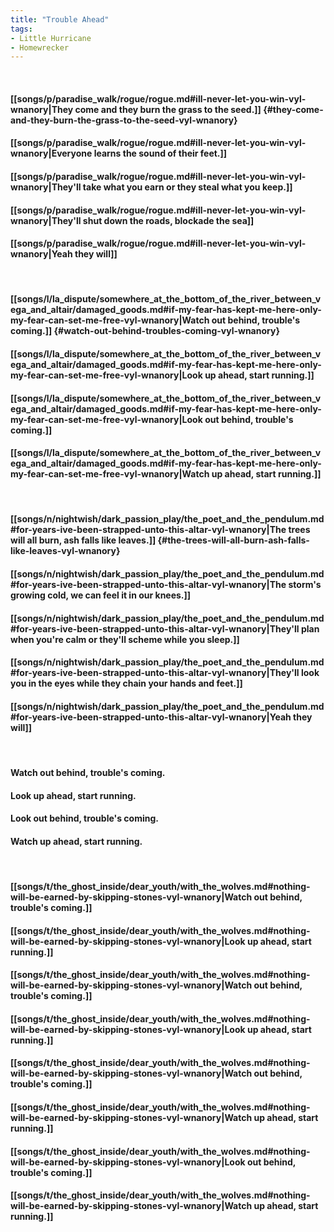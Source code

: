 ```yaml
---
title: "Trouble Ahead"
tags:
- Little Hurricane
- Homewrecker
---
```

&nbsp;
#### [[songs/p/paradise_walk/rogue/rogue.md#ill-never-let-you-win-vyl-wnanory|They come and they burn the grass to the seed.]] {#they-come-and-they-burn-the-grass-to-the-seed-vyl-wnanory}
#### [[songs/p/paradise_walk/rogue/rogue.md#ill-never-let-you-win-vyl-wnanory|Everyone learns the sound of their feet.]]
#### [[songs/p/paradise_walk/rogue/rogue.md#ill-never-let-you-win-vyl-wnanory|They'll take what you earn or they steal what you keep.]]
#### [[songs/p/paradise_walk/rogue/rogue.md#ill-never-let-you-win-vyl-wnanory|They'll shut down the roads, blockade the sea]]
#### [[songs/p/paradise_walk/rogue/rogue.md#ill-never-let-you-win-vyl-wnanory|Yeah they will]]
&nbsp;
#### [[songs/l/la_dispute/somewhere_at_the_bottom_of_the_river_between_vega_and_altair/damaged_goods.md#if-my-fear-has-kept-me-here-only-my-fear-can-set-me-free-vyl-wnanory|Watch out behind, trouble's coming.]] {#watch-out-behind-troubles-coming-vyl-wnanory}
#### [[songs/l/la_dispute/somewhere_at_the_bottom_of_the_river_between_vega_and_altair/damaged_goods.md#if-my-fear-has-kept-me-here-only-my-fear-can-set-me-free-vyl-wnanory|Look up ahead, start running.]]
#### [[songs/l/la_dispute/somewhere_at_the_bottom_of_the_river_between_vega_and_altair/damaged_goods.md#if-my-fear-has-kept-me-here-only-my-fear-can-set-me-free-vyl-wnanory|Look out behind, trouble's coming.]]
#### [[songs/l/la_dispute/somewhere_at_the_bottom_of_the_river_between_vega_and_altair/damaged_goods.md#if-my-fear-has-kept-me-here-only-my-fear-can-set-me-free-vyl-wnanory|Watch up ahead, start running.]]
&nbsp;
#### [[songs/n/nightwish/dark_passion_play/the_poet_and_the_pendulum.md#for-years-ive-been-strapped-unto-this-altar-vyl-wnanory|The trees will all burn, ash falls like leaves.]] {#the-trees-will-all-burn-ash-falls-like-leaves-vyl-wnanory}
#### [[songs/n/nightwish/dark_passion_play/the_poet_and_the_pendulum.md#for-years-ive-been-strapped-unto-this-altar-vyl-wnanory|The storm's growing cold, we can feel it in our knees.]]
#### [[songs/n/nightwish/dark_passion_play/the_poet_and_the_pendulum.md#for-years-ive-been-strapped-unto-this-altar-vyl-wnanory|They'll plan when you're calm or they'll scheme while you sleep.]]
#### [[songs/n/nightwish/dark_passion_play/the_poet_and_the_pendulum.md#for-years-ive-been-strapped-unto-this-altar-vyl-wnanory|They'll look you in the eyes while they chain your hands and feet.]]
#### [[songs/n/nightwish/dark_passion_play/the_poet_and_the_pendulum.md#for-years-ive-been-strapped-unto-this-altar-vyl-wnanory|Yeah they will]]
&nbsp;
#### Watch out behind, trouble's coming.
#### Look up ahead, start running.
#### Look out behind, trouble's coming.
#### Watch up ahead, start running.
&nbsp;
#### [[songs/t/the_ghost_inside/dear_youth/with_the_wolves.md#nothing-will-be-earned-by-skipping-stones-vyl-wnanory|Watch out behind, trouble's coming.]]
#### [[songs/t/the_ghost_inside/dear_youth/with_the_wolves.md#nothing-will-be-earned-by-skipping-stones-vyl-wnanory|Look up ahead, start running.]]
#### [[songs/t/the_ghost_inside/dear_youth/with_the_wolves.md#nothing-will-be-earned-by-skipping-stones-vyl-wnanory|Watch out behind, trouble's coming.]]
#### [[songs/t/the_ghost_inside/dear_youth/with_the_wolves.md#nothing-will-be-earned-by-skipping-stones-vyl-wnanory|Look up ahead, start running.]]
#### [[songs/t/the_ghost_inside/dear_youth/with_the_wolves.md#nothing-will-be-earned-by-skipping-stones-vyl-wnanory|Watch out behind, trouble's coming.]]
#### [[songs/t/the_ghost_inside/dear_youth/with_the_wolves.md#nothing-will-be-earned-by-skipping-stones-vyl-wnanory|Watch up ahead, start running.]]
#### [[songs/t/the_ghost_inside/dear_youth/with_the_wolves.md#nothing-will-be-earned-by-skipping-stones-vyl-wnanory|Look out behind, trouble's coming.]]
#### [[songs/t/the_ghost_inside/dear_youth/with_the_wolves.md#nothing-will-be-earned-by-skipping-stones-vyl-wnanory|Watch up ahead, start running.]]
